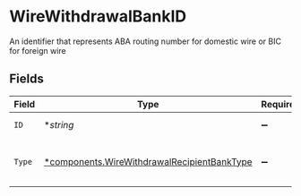 # WireWithdrawalBankID

An identifier that represents ABA routing number for domestic wire or BIC for foreign wire


## Fields

| Field                                                                                                     | Type                                                                                                      | Required                                                                                                  | Description                                                                                               | Example                                                                                                   |
| --------------------------------------------------------------------------------------------------------- | --------------------------------------------------------------------------------------------------------- | --------------------------------------------------------------------------------------------------------- | --------------------------------------------------------------------------------------------------------- | --------------------------------------------------------------------------------------------------------- |
| `ID`                                                                                                      | **string*                                                                                                 | :heavy_minus_sign:                                                                                        | The bank identifier                                                                                       | ABNANL2AXXX                                                                                               |
| `Type`                                                                                                    | [*components.WireWithdrawalRecipientBankType](../../models/components/wirewithdrawalrecipientbanktype.md) | :heavy_minus_sign:                                                                                        | The type of bank identifier specified                                                                     | BIC                                                                                                       |